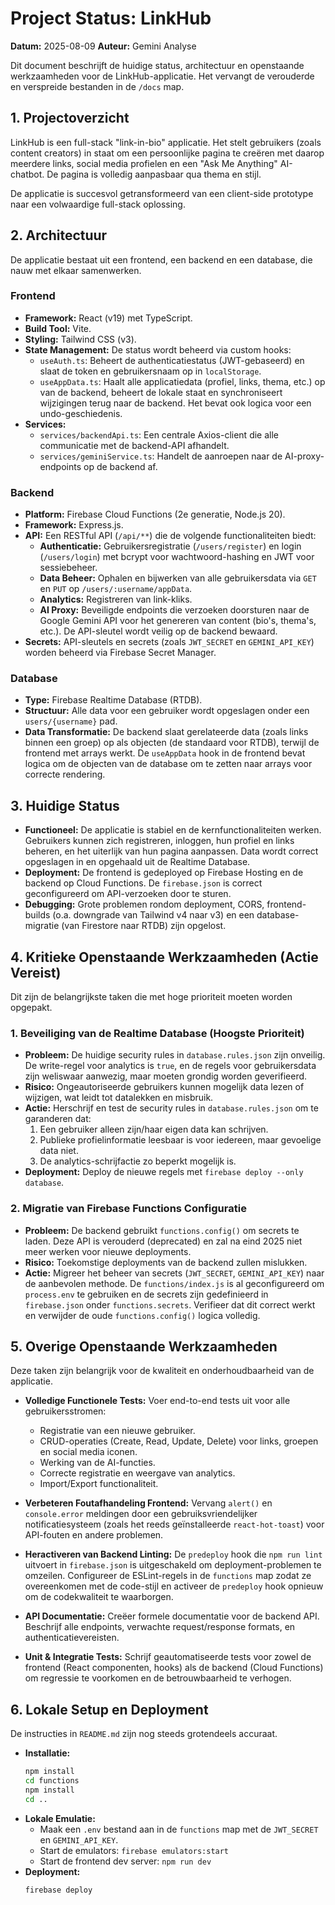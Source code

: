 
# Project Status: LinkHub

**Datum:** 2025-08-09
**Auteur:** Gemini Analyse

Dit document beschrijft de huidige status, architectuur en openstaande werkzaamheden voor de LinkHub-applicatie. Het vervangt de verouderde en verspreide bestanden in de `/docs` map.

## 1. Projectoverzicht

LinkHub is een full-stack "link-in-bio" applicatie. Het stelt gebruikers (zoals content creators) in staat om een persoonlijke pagina te creëren met daarop meerdere links, social media profielen en een "Ask Me Anything" AI-chatbot. De pagina is volledig aanpasbaar qua thema en stijl.

De applicatie is succesvol getransformeerd van een client-side prototype naar een volwaardige full-stack oplossing.

## 2. Architectuur

De applicatie bestaat uit een frontend, een backend en een database, die nauw met elkaar samenwerken.

### Frontend
- **Framework:** React (v19) met TypeScript.
- **Build Tool:** Vite.
- **Styling:** Tailwind CSS (v3).
- **State Management:** De status wordt beheerd via custom hooks:
    - `useAuth.ts`: Beheert de authenticatiestatus (JWT-gebaseerd) en slaat de token en gebruikersnaam op in `localStorage`.
    - `useAppData.ts`: Haalt alle applicatiedata (profiel, links, thema, etc.) op van de backend, beheert de lokale staat en synchroniseert wijzigingen terug naar de backend. Het bevat ook logica voor een undo-geschiedenis.
- **Services:**
    - `services/backendApi.ts`: Een centrale Axios-client die alle communicatie met de backend-API afhandelt.
    - `services/geminiService.ts`: Handelt de aanroepen naar de AI-proxy-endpoints op de backend af.

### Backend
- **Platform:** Firebase Cloud Functions (2e generatie, Node.js 20).
- **Framework:** Express.js.
- **API:** Een RESTful API (`/api/**`) die de volgende functionaliteiten biedt:
    - **Authenticatie:** Gebruikersregistratie (`/users/register`) en login (`/users/login`) met bcrypt voor wachtwoord-hashing en JWT voor sessiebeheer.
    - **Data Beheer:** Ophalen en bijwerken van alle gebruikersdata via `GET` en `PUT` op `/users/:username/appData`.
    - **Analytics:** Registreren van link-kliks.
    - **AI Proxy:** Beveiligde endpoints die verzoeken doorsturen naar de Google Gemini API voor het genereren van content (bio's, thema's, etc.). De API-sleutel wordt veilig op de backend bewaard.
- **Secrets:** API-sleutels en secrets (zoals `JWT_SECRET` en `GEMINI_API_KEY`) worden beheerd via Firebase Secret Manager.

### Database
- **Type:** Firebase Realtime Database (RTDB).
- **Structuur:** Alle data voor een gebruiker wordt opgeslagen onder een `users/{username}` pad.
- **Data Transformatie:** De backend slaat gerelateerde data (zoals links binnen een groep) op als objecten (de standaard voor RTDB), terwijl de frontend met arrays werkt. De `useAppData` hook in de frontend bevat logica om de objecten van de database om te zetten naar arrays voor correcte rendering.

## 3. Huidige Status

- **Functioneel:** De applicatie is stabiel en de kernfunctionaliteiten werken. Gebruikers kunnen zich registreren, inloggen, hun profiel en links beheren, en het uiterlijk van hun pagina aanpassen. Data wordt correct opgeslagen in en opgehaald uit de Realtime Database.
- **Deployment:** De frontend is gedeployed op Firebase Hosting en de backend op Cloud Functions. De `firebase.json` is correct geconfigureerd om API-verzoeken door te sturen.
- **Debugging:** Grote problemen rondom deployment, CORS, frontend-builds (o.a. downgrade van Tailwind v4 naar v3) en een database-migratie (van Firestore naar RTDB) zijn opgelost.

## 4. Kritieke Openstaande Werkzaamheden (Actie Vereist)

Dit zijn de belangrijkste taken die met hoge prioriteit moeten worden opgepakt.

### 1. Beveiliging van de Realtime Database (Hoogste Prioriteit)
- **Probleem:** De huidige security rules in `database.rules.json` zijn onveilig. De write-regel voor analytics is `true`, en de regels voor gebruikersdata zijn weliswaar aanwezig, maar moeten grondig worden geverifieerd.
- **Risico:** Ongeautoriseerde gebruikers kunnen mogelijk data lezen of wijzigen, wat leidt tot datalekken en misbruik.
- **Actie:** Herschrijf en test de security rules in `database.rules.json` om te garanderen dat:
    1. Een gebruiker alleen zijn/haar eigen data kan schrijven.
    2. Publieke profielinformatie leesbaar is voor iedereen, maar gevoelige data niet.
    3. De analytics-schrijfactie zo beperkt mogelijk is.
- **Deployment:** Deploy de nieuwe regels met `firebase deploy --only database`.

### 2. Migratie van Firebase Functions Configuratie
- **Probleem:** De backend gebruikt `functions.config()` om secrets te laden. Deze API is verouderd (deprecated) en zal na eind 2025 niet meer werken voor nieuwe deployments.
- **Risico:** Toekomstige deployments van de backend zullen mislukken.
- **Actie:** Migreer het beheer van secrets (`JWT_SECRET`, `GEMINI_API_KEY`) naar de aanbevolen methode. De `functions/index.js` is al geconfigureerd om `process.env` te gebruiken en de secrets zijn gedefinieerd in `firebase.json` onder `functions.secrets`. Verifieer dat dit correct werkt en verwijder de oude `functions.config()` logica volledig.

## 5. Overige Openstaande Werkzaamheden

Deze taken zijn belangrijk voor de kwaliteit en onderhoudbaarheid van de applicatie.

- **Volledige Functionele Tests:** Voer end-to-end tests uit voor alle gebruikersstromen:
    - Registratie van een nieuwe gebruiker.
    - CRUD-operaties (Create, Read, Update, Delete) voor links, groepen en social media iconen.
    - Werking van de AI-functies.
    - Correcte registratie en weergave van analytics.
    - Import/Export functionaliteit.

- **Verbeteren Foutafhandeling Frontend:** Vervang `alert()` en `console.error` meldingen door een gebruiksvriendelijker notificatiesysteem (zoals het reeds geïnstalleerde `react-hot-toast`) voor API-fouten en andere problemen.

- **Heractiveren van Backend Linting:** De `predeploy` hook die `npm run lint` uitvoert in `firebase.json` is uitgeschakeld om deployment-problemen te omzeilen. Configureer de ESLint-regels in de `functions` map zodat ze overeenkomen met de code-stijl en activeer de `predeploy` hook opnieuw om de codekwaliteit te waarborgen.

- **API Documentatie:** Creëer formele documentatie voor de backend API. Beschrijf alle endpoints, verwachte request/response formats, en authenticatievereisten.

- **Unit & Integratie Tests:** Schrijf geautomatiseerde tests voor zowel de frontend (React componenten, hooks) als de backend (Cloud Functions) om regressie te voorkomen en de betrouwbaarheid te verhogen.

## 6. Lokale Setup en Deployment

De instructies in `README.md` zijn nog steeds grotendeels accuraat.

- **Installatie:**
  ```bash
  npm install
  cd functions
  npm install
  cd ..
  ```
- **Lokale Emulatie:**
  - Maak een `.env` bestand aan in de `functions` map met de `JWT_SECRET` en `GEMINI_API_KEY`.
  - Start de emulators: `firebase emulators:start`
  - Start de frontend dev server: `npm run dev`
- **Deployment:**
  ```bash
  firebase deploy
  ```
